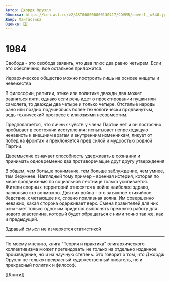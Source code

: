 ```yaml
---
Автор: Джордж Оруэлл
Обложка: https://cdn.ast.ru/v2/AST000000000130417/COVER/cover1__w340.jpg
Жанр: Фантастика
Оценка: 5️⃣
---
```

# 1984
Свобода - это свобода заявить, что два плюс два равно четырем. Если это обеспечено, все остальное приложится.

Иерархическое общество можно построить лишь на основе нищеты и невежества

В философии, религии, этике или политике дважды два может равняться пяти, однако если речь идет о проектировании пушки или самолета, то дважды два четыре и только четыре. Отсталые народы рано или поздно подчинялись более технологически продвинутым, ведь технический прогресс с иллюзиями несовместим.

Предполагается, что личных чувств у члена Партии нет и он постоянно пребывает в состоянии исступления: испытывает непреходящую ненависть к внешним врагам и внутренним изменникам, ликует от побед на фронтах и преклоняется пред силой и мудростью родной Партии.

Двоемыслие означает способность удерживать в сознании и принимать одновременно два противоречащие друг другу утверждения

В общем, чем больше понимание, тем больше заблуждение, чем умнее, тем безумнее. Наглядный тому пример - военная истерия, которая по мере продвижения по социальной лестнице только усиливается. Жители спорных территорий относятся к войне наиболее здраво, насколько это возможно. Для них война - это затяжное стихийное бедствие, сметающее их, словно приливная волна. Им совершенно неважно, какая сторона одерживает верх. Смена правителей для них озна-чает только одно: им придется выполнять прежнюю работу для нового властелина, который будет обращаться с ними точно так же, как и предыдущий.

Здравый смысл не измеряется статистикой

---

По моему мнению, книга "Теория и практика" олигархического коллективизма может претендовать не только на отдельно изданное произведение, но и на научную степень. Это говорит о том, что Джордж Оруэлл не только прекрасный художественный писатель, но и прекрасный политик и философ. 

[[Книги]]